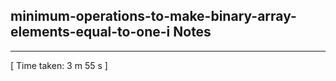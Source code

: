 <h2>minimum-operations-to-make-binary-array-elements-equal-to-one-i Notes</h2><hr>[ Time taken: 3 m 55 s ]